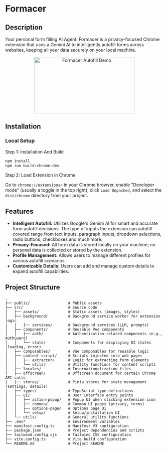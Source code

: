 # Formacer

## Description
Your personal form filling AI Agent. Formacer is a privacy-focused Chrome extension that uses a Gemini AI to intelligently autofill forms across websites, keeping all your data securely on your local machine.

<div align="center">
  <a href="https://www.youtube.com/watch?v=tmImoc9Nkq0">
    <img src="src/assets/formacer-autofill-demo.gif" alt="Formacer Autofill Demo" width="320" height="180">
  </a>
</div>

## Installation

### Local Setup

Step 1: Installation And Build

```bash
npm install
npm run build:chrome-dev
```

Step 2: Load Extension in Chrome

Go to `chrome://extensions/` in your Chrome browser, enable "Developer mode" (usually a toggle in the top right), click `Load Unpacked`, and select the `dist/chrome` directory from your project.

## Features
- **Intelligent Autofill:** Utilizes Google's Gemini AI for smart and accurate form autofill decisions. The type of inputs the extension can autofill covered range from text inputs, paragraph inputs, dropdown selections, radio buttons, checkboxes and much more.
- **Privacy-Focused:** All form data is stored locally on your machine; no personal data is collected or stored by the extension.
- **Profile Management:** Allows users to manage different profiles for various autofill scenarios.
- **Customizable Details:** Users can add and manage custom details to expand autofill capabilities.

## Project Structure

```
.
├── public/                 # Public assets
├── src/                    # Source code
│   ├── assets/             # Static assets (images, styles)
│   ├── background/         # Background service worker for extension logic
│   │   ├── services/       # Background services (LLM, prompts)
│   ├── components/         # Reusable Vue components
│   │   ├── auth/           # Authentication-related components (e.g., AuthGuard)
│   │   └── state/          # Components for displaying UI states (loading, error)
│   ├── composables/        # Vue composables for reusable logic
│   ├── content-script/     # Scripts injected into web pages
│   │   ├── extractor/      # Logic for extracting form elements
│   │   └── utils/          # Utility functions for content scripts
│   ├── locales/            # Internationalization files
│   ├── offscreen/          # Offscreen document for certain Chrome API calls
│   ├── stores/             # Pinia stores for state management (settings, details)
│   ├── types/              # TypeScript type definitions
│   ├── ui/                 # User interface entry points
│   │   ├── action-popup/   # Popup UI when clicking extension icon
│   │   ├── common/         # Common UI pages (privacy, terms)
│   │   ├── options-page/   # Options page UI
│   │   └── setup/          # Setup/installation UI
│   └── utils/              # General utility functions
├── .env*                   # Environment variables
├── manifest.config.ts      # Manifest V3 configuration
├── package.json            # Project dependencies and scripts
├── tailwind.config.cjs     # Tailwind CSS configuration
├── vite.config.ts          # Vite build configuration
└── README.md               # Project README
